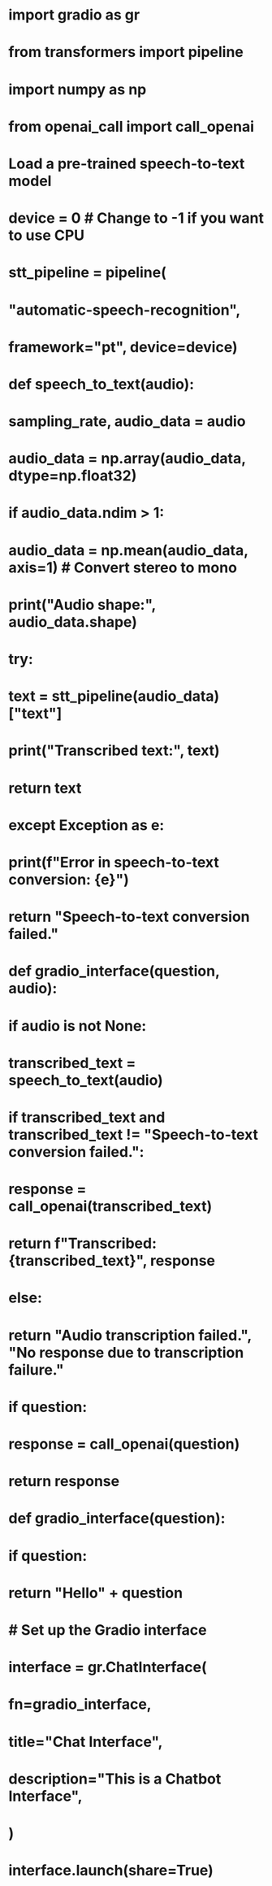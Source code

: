 # import gradio as gr
# from transformers import pipeline
# import numpy as np
# from openai_call import call_openai
 

# Load a pre-trained speech-to-text model
# device = 0  # Change to -1 if you want to use CPU
# stt_pipeline = pipeline(
#     "automatic-speech-recognition",
#     framework="pt", device=device)

# def speech_to_text(audio):
#     sampling_rate, audio_data = audio
#     audio_data = np.array(audio_data, dtype=np.float32)
    
#     if audio_data.ndim > 1:
#         audio_data = np.mean(audio_data, axis=1)  # Convert stereo to mono
    
#     print("Audio shape:", audio_data.shape)
    
#     try:
#         text = stt_pipeline(audio_data)["text"]
#         print("Transcribed text:", text)
#         return text
#     except Exception as e:
#         print(f"Error in speech-to-text conversion: {e}")
#         return "Speech-to-text conversion failed."
    
# def gradio_interface(question, audio):
#     if audio is not None:
#         transcribed_text = speech_to_text(audio)
#         if transcribed_text and transcribed_text != "Speech-to-text conversion failed.":
#             response = call_openai(transcribed_text)
#             return f"Transcribed: {transcribed_text}", response
#         else:
#             return "Audio transcription failed.", "No response due to transcription failure."
#     if question:
#         response = call_openai(question)
#         return response

# def gradio_interface(question): 
#   if question:
#     return "Hello" + question
  
# # Set up the Gradio interface
# interface = gr.ChatInterface(
#   fn=gradio_interface,
#   title="Chat Interface",
#   description="This is a Chatbot Interface",

# )
# interface.launch(share=True)